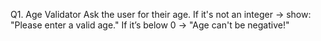 Q1. Age Validator
Ask the user for their age.
If it's not an integer → show: "Please enter a valid age."
If it’s below 0 → "Age can't be negative!"


